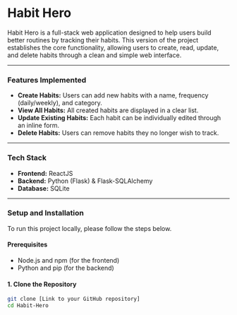 # Habit Hero

Habit Hero is a full-stack web application designed to help users build better routines by tracking their habits. This version of the project establishes the core functionality, allowing users to create, read, update, and delete habits through a clean and simple web interface.

---

### Features Implemented

*   **Create Habits:** Users can add new habits with a name, frequency (daily/weekly), and category.
*   **View All Habits:** All created habits are displayed in a clear list.
*   **Update Existing Habits:** Each habit can be individually edited through an inline form.
*   **Delete Habits:** Users can remove habits they no longer wish to track.

---

### Tech Stack

*   **Frontend:** ReactJS
*   **Backend:** Python (Flask) & Flask-SQLAlchemy
*   **Database:** SQLite

---

### Setup and Installation

To run this project locally, please follow the steps below.

#### Prerequisites
*   Node.js and npm (for the frontend)
*   Python and pip (for the backend)

#### 1. Clone the Repository
```bash
git clone [Link to your GitHub repository]
cd Habit-Hero
